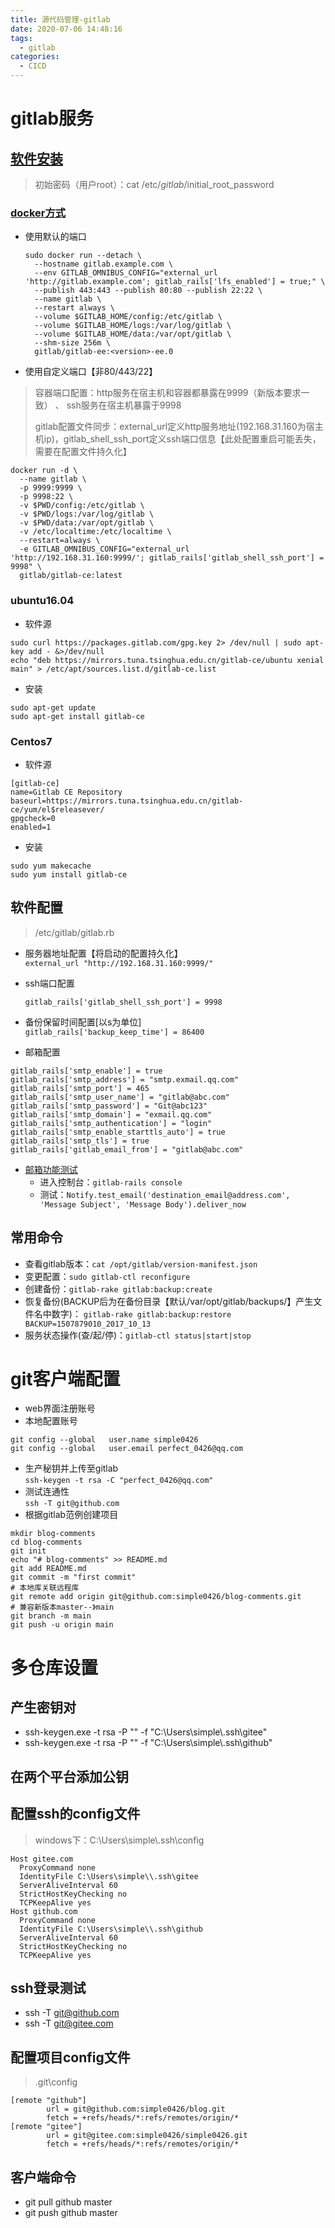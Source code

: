 ```yaml
---
title: 源代码管理-gitlab
date: 2020-07-06 14:48:16
tags:
  - gitlab
categories:
  - CICD
---
```

# gitlab服务
## [软件安装][gitlab-repo]

> 初始密码（用户root）：cat /etc/*gitlab*/initial_root_password

### [docker方式](https://docs.gitlab.com/omnibus/docker/)

* 使用默认的端口

  ```
  sudo docker run --detach \
    --hostname gitlab.example.com \
    --env GITLAB_OMNIBUS_CONFIG="external_url 'http://gitlab.example.com'; gitlab_rails['lfs_enabled'] = true;" \
    --publish 443:443 --publish 80:80 --publish 22:22 \
    --name gitlab \
    --restart always \
    --volume $GITLAB_HOME/config:/etc/gitlab \
    --volume $GITLAB_HOME/logs:/var/log/gitlab \
    --volume $GITLAB_HOME/data:/var/opt/gitlab \
    --shm-size 256m \
    gitlab/gitlab-ee:<version>-ee.0
  ```

* 使用自定义端口【非80/443/22】

>容器端口配置：http服务在宿主机和容器都暴露在9999（新版本要求一致） 、 ssh服务在宿主机暴露于9998
>
>gitlab配置文件同步：external_url定义http服务地址(192.168.31.160为宿主机ip)，gitlab_shell_ssh_port定义ssh端口信息【此处配置重启可能丢失，需要在配置文件持久化】

```
docker run -d \
  --name gitlab \
  -p 9999:9999 \
  -p 9998:22 \
  -v $PWD/config:/etc/gitlab \
  -v $PWD/logs:/var/log/gitlab \
  -v $PWD/data:/var/opt/gitlab \
  -v /etc/localtime:/etc/localtime \
  --restart=always \
  -e GITLAB_OMNIBUS_CONFIG="external_url 'http://192.168.31.160:9999/'; gitlab_rails['gitlab_shell_ssh_port'] = 9998" \
  gitlab/gitlab-ce:latest
```
### ubuntu16.04
* 软件源

```
sudo curl https://packages.gitlab.com/gpg.key 2> /dev/null | sudo apt-key add - &>/dev/null
echo "deb https://mirrors.tuna.tsinghua.edu.cn/gitlab-ce/ubuntu xenial main" > /etc/apt/sources.list.d/gitlab-ce.list
```

* 安装

```
sudo apt-get update
sudo apt-get install gitlab-ce
```
### Centos7
* 软件源

```
[gitlab-ce]
name=Gitlab CE Repository
baseurl=https://mirrors.tuna.tsinghua.edu.cn/gitlab-ce/yum/el$releasever/
gpgcheck=0
enabled=1
```

* 安装

```
sudo yum makecache
sudo yum install gitlab-ce
```
## 软件配置
>/etc/gitlab/gitlab.rb

* 服务器地址配置【将启动的配置持久化】  
  `external_url "http://192.168.31.160:9999/"`

* ssh端口配置

  `gitlab_rails['gitlab_shell_ssh_port'] = 9998`

* 备份保留时间配置[以s为单位]  
  `gitlab_rails['backup_keep_time'] = 86400`

* 邮箱配置

```
gitlab_rails['smtp_enable'] = true
gitlab_rails['smtp_address'] = "smtp.exmail.qq.com"
gitlab_rails['smtp_port'] = 465
gitlab_rails['smtp_user_name'] = "gitlab@abc.com"
gitlab_rails['smtp_password'] = "Git@abc123"
gitlab_rails['smtp_domain'] = "exmail.qq.com"
gitlab_rails['smtp_authentication'] = "login"
gitlab_rails['smtp_enable_starttls_auto'] = true
gitlab_rails['smtp_tls'] = true
gitlab_rails['gitlab_email_from'] = "gitlab@abc.com"
```

* [邮箱功能测试][gitlab-mail]
    - 进入控制台：`gitlab-rails console`
    - 测试：`Notify.test_email('destination_email@address.com', 'Message Subject', 'Message Body').deliver_now`

## 常用命令
* 查看gitlab版本：`cat /opt/gitlab/version-manifest.json` 
* 变更配置：`sudo gitlab-ctl reconfigure`
* 创建备份：`gitlab-rake gitlab:backup:create`
* 恢复备份(BACKUP后为在备份目录【默认/var/opt/gitlab/backups/】产生文件名中数字)：
`gitlab-rake gitlab:backup:restore BACKUP=1507879010_2017_10_13`
* 服务状态操作(查/起/停)：`gitlab-ctl status|start|stop`

# git客户端配置
* web界面注册账号
* 本地配置账号

```
git config --global   user.name simple0426
git config --global   user.email perfect_0426@qq.com
```

* 生产秘钥并上传至gitlab  
`ssh-keygen -t rsa -C "perfect_0426@qq.com"`
* 测试连通性  
`ssh -T git@github.com`
* 根据gitlab范例创建项目  

```
mkdir blog-comments
cd blog-comments
git init
echo "# blog-comments" >> README.md
git add README.md
git commit -m "first commit"
# 本地库关联远程库
git remote add origin git@github.com:simple0426/blog-comments.git
# 兼容新版本master--》main
git branch -m main
git push -u origin main
```
# 多仓库设置
## 产生密钥对
* ssh-keygen.exe -t rsa -P "" -f "C:\Users\simple\\.ssh\gitee"
* ssh-keygen.exe -t rsa -P "" -f "C:\Users\simple\\.ssh\github"

## 在两个平台添加公钥
## 配置ssh的config文件
>windows下：C:\Users\simple\\.ssh\config

```
Host gitee.com
  ProxyCommand none
  IdentityFile C:\Users\simple\\.ssh\gitee
  ServerAliveInterval 60
  StrictHostKeyChecking no
  TCPKeepAlive yes
Host github.com
  ProxyCommand none
  IdentityFile C:\Users\simple\\.ssh\github
  ServerAliveInterval 60
  StrictHostKeyChecking no
  TCPKeepAlive yes
```
## ssh登录测试
* ssh -T git@github.com
* ssh -T git@gitee.com

## 配置项目config文件
>.git\config

```
[remote "github"]
        url = git@github.com:simple0426/blog.git
        fetch = +refs/heads/*:refs/remotes/origin/*
[remote "gitee"]
        url = git@gitee.com:simple0426/simple0426.git
        fetch = +refs/heads/*:refs/remotes/origin/*
```
## 客户端命令
* git pull github master
* git push github master

[gitlab-repo]: https://mirrors.tuna.tsinghua.edu.cn/help/gitlab-ce/
[gitlab-mail]: https://docs.gitlab.com/omnibus/settings/smtp.html#testing-the-smtp-configuration